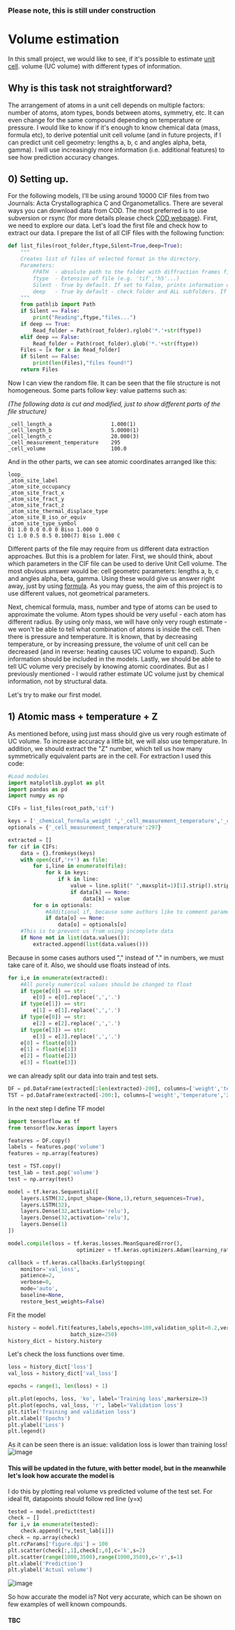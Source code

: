 ### Please note, this is still under construction

# Volume estimation

In this small project, we would like to see, if it's possible to estimate [unit cell](https://en.wikipedia.org/wiki/Unit_cell). 
volume (UC volume) with different types of information.

## Why is this task not straightforward?
The arrangement of atoms in a unit cell depends on multiple factors: number of atoms, atom types, bonds between atoms, symmetry, etc.
It can even change for the same compound depending on temperature or pressure. I would like to know if it's enough to know chemical data (mass, formula etc), to derive potential unit cell volume (and in future projects, if I can predict unit cell geometry: lengths a, b, c and angles alpha, beta, gamma). I will use increasingly more information (i.e. additional features) to see how prediction accuracy changes.

## 0) Setting up.
For the following models, I'll be using around 10000 CIF files from two Journals: Acta Crystallographica C and Organometallics. There are several ways you can download data from COD. The most preferred is to use subversion or rsync (for more details please check [COD webpage](https://wiki.crystallography.net/howtoobtaincod/)).
First, we need to explore our data. Let's load the first file and check how to extract our data. I prepare the list of all CIF files with the following function:

```python
def list_files(root_folder,ftype,Silent=True,deep=True):
    """
    Creates list of files of selected format in the directory.
    Parameters:
        FPATH  - absolute path to the folder with diffraction frames files.
        ftype  - Extension of file (e.g. 'tif','h5'...)
        Silent - True by default. If set to False, prints information on number of found frames.
        deep   - True by default - check folder and ALL subfolders. If False will only check in FPATH 
    """
    from pathlib import Path
    if Silent == False:
        print("Reading",ftype,"files...")
    if deep == True:
        Read_folder = Path(root_folder).rglob('*.'+str(ftype))
    elif deep == False:
        Read_folder = Path(root_folder).glob('*.'+str(ftype))
    Files = [x for x in Read_folder]
    if Silent == False:
        print(len(Files),"files found!")
    return Files

```

Now I can view the random file. It can be seen that the file structure is not homogeneous. Some parts follow key: value patterns such as:

*(The following data is cut and modified, just to show different parts of the file structure)*
```
_cell_length_a                   1.000(1)
_cell_length_b                   5.0000(1)
_cell_length_c                   20.000(3)
_cell_measurement_temperature    295
_cell_volume                     100.0
```
And in the other parts, we can see atomic coordinates arranged like this:
```
loop_
_atom_site_label
_atom_site_occupancy
_atom_site_fract_x
_atom_site_fract_y
_atom_site_fract_z
_atom_site_thermal_displace_type
_atom_site_B_iso_or_equiv
_atom_site_type_symbol
O1 1.0 0.0 0.0 0 Biso 1.000 O
C1 1.0 0.5 0.5 0.100(7) Biso 1.000 C
```

Different parts of the file may require from us different data extraction approaches. But this is a problem for later. 
First, we should think, about which parameters in the CIF file can be used to derive Unit Cell volume.
The most obvious answer would be: cell geometrc parameters: lengths a, b, c and angles alpha, beta, gamma. Using these would give us answer right away, just by using [formula](https://www.iucr.org/__data/iucr/cifdic_html/1/cif_core.dic/Icell_volume.html). As you may guess, the aim of this project is to use different values, not geometrical parameters.

Next, chemical formula, mass, number and type of atoms can be used to approximate the volume. Atom types should be very useful - each atom has different radius. By using only mass, we will have only very rough estimate - we won't be able to tell what combination of atoms is inside the cell.
Then there is pressure and temperature. It is known, that by decreasing temperature, or by increasing pressure, the volume of unit cell can be decreased (and in reverse: heating causes UC volume to expand). Such information should be included in the models.
Lastly, we should be able to tell UC volume very precisely by knowing atomic coordinates. But as I previously mentioned - I would rather estimate UC volume just by chemical information, not by structural data.

Let's try to make our first model.

## 1) Atomic mass + temperature + Z

As mentioned before, using just mass should give us very rough estimate of UC volume. To increase accuracy a little bit, we will also use temperature. In addition, we should extract the "Z" number, which tell us how many symmetrically equivalent parts are in the cell.
For extraction I used this code:
```python
#Load modules
import matplotlib.pyplot as plt
import pandas as pd
import numpy as np

CIFs = list_files(root_path,'cif')

keys = ['_chemical_formula_weight ','_cell_measurement_temperature','_cell_formula_units_Z','_cell_volume']
optionals = {'_cell_measurement_temperature':297}

extracted = []
for cif in CIFs:
    data = {}.fromkeys(keys)
    with open(cif,'r+') as file:
        for i,line in enumerate(file):
            for k in keys:
                if k in line:
                    value = line.split(" ",maxsplit=1)[1].strip().strip("'").split('(')[0]
                    if data[k] == None:
                        data[k] = value
        for o in optionals:
            #Additional if, because some authors like to comment parameters later
            if data[o] == None: 
                data[o] = optionals[o] 
    #This is to prevent us from using incomplete data
    if None not in list(data.values()):
        extracted.append(list(data.values()))
```
Because in some cases authors used "," instead of "." in numbers, we must take care of it. Also, we should use floats instead of ints.
```python
for i,e in enumerate(extracted):
    #All purely numerical values should be changed to float
    if type(e[0]) == str:
        e[0] = e[0].replace(',','.')
    if type(e[1]) == str:
        e[1] = e[1].replace(',','.')
    if type(e[0]) == str:
        e[2] = e[2].replace(',','.')
    if type(e[3]) == str:
        e[3] = e[3].replace(',','.')
    e[0] = float(e[0])
    e[1] = float(e[1])
    e[2] = float(e[2])
    e[3] = float(e[3])
```
we can already split our data into train and test sets.
```python
DF = pd.DataFrame(extracted[:len(extracted)-200], columns=['weight','temperature','Z','volume'],dtype=float)
TST = pd.DataFrame(extracted[-200:], columns=['weight','temperature','Z','volume'],dtype=float)
```

In the next step I define TF model

```python
import tensorflow as tf
from tensorflow.keras import layers

features = DF.copy()
labels = features.pop('volume')
features = np.array(features)

test = TST.copy()
test_lab = test.pop('volume')
test = np.array(test)

model = tf.keras.Sequential([
    layers.LSTM(32,input_shape=(None,1),return_sequences=True),
    layers.LSTM(32),
    layers.Dense(32,activation='relu'),
    layers.Dense(32,activation='relu'),
    layers.Dense(1)
])

model.compile(loss = tf.keras.losses.MeanSquaredError(),
                      optimizer = tf.keras.optimizers.Adam(learning_rate=0.0005))

callback = tf.keras.callbacks.EarlyStopping(
    monitor='val_loss',
    patience=2,
    verbose=0,
    mode='auto',
    baseline=None,
    restore_best_weights=False)
```

Fit the model

```python
history = model.fit(features,labels,epochs=100,validation_split=0.2,verbose=0,callbacks=[callback],
                    batch_size=250)
history_dict = history.history
```
Let's check the loss functions over time.
```python
loss = history_dict['loss']
val_loss = history_dict['val_loss']

epochs = range(1, len(loss) + 1)

plt.plot(epochs, loss, 'ko', label='Training loss',markersize=3)
plt.plot(epochs, val_loss, 'r', label='Validation loss')
plt.title('Training and validation loss')
plt.xlabel('Epochs')
plt.ylabel('Loss')
plt.legend()
```
As it can be seen there is an issue: validation loss is lower than training loss!
![image](https://user-images.githubusercontent.com/59794882/214294284-f8c8416d-09ed-45b6-ae62-96d6cffaa9d6.png)
#### This will be updated in the future, with better model, but in the meanwhile let's look how accurate the model is
I do this by plotting real volume vs predicted volume of the test set. For ideal fit, datapoints should follow red line (y=x)
```python
tested = model.predict(test)
check = []
for i,v in enumerate(tested):
    check.append([*v,test_lab[i]])
check = np.array(check)
plt.rcParams['figure.dpi'] = 100
plt.scatter(check[:,1],check[:,0],c='k',s=2)
plt.scatter(range(1000,3500),range(1000,3500),c='r',s=1)
plt.xlabel('Prediction')
plt.ylabel('Actual volume')
```
![image](https://user-images.githubusercontent.com/59794882/214295274-f9decba1-a60c-445e-b8ca-a2c1e65bc182.png)

So how accurate the model is? Not very accurate, which can be shown on few examples of well known compounds.

#### TBC
